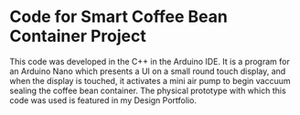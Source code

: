 # Code for Smart Coffee Bean Container Project
This code was developed in the C++ in the Arduino IDE.
It is a program for an Arduino Nano which presents a UI on a small round touch display, 
and when the display is touched, it activates a mini air pump to begin vaccuum sealing the
coffee bean container. 
The physical prototype with which this code was used is featured in my Design Portfolio.
